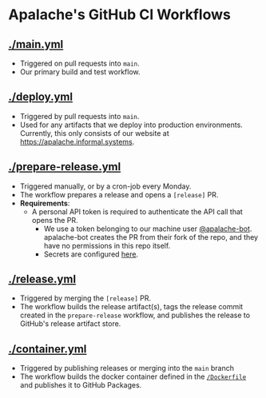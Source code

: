 # Apalache's GitHub CI Workflows

## [./main.yml](./main.yml)

- Triggered on pull requests into `main`.
- Our primary build and test workflow.

## [./deploy.yml](./deploy.yml)

- Triggered by pull requests into `main`.
- Used for any artifacts that we deploy into production environments. Currently,
  this only consists of our website at https://apalache.informal.systems.

## [./prepare-release.yml](./prepare-release.yml)

- Triggered manually, or by a cron-job every Monday.
- The workflow prepares a release and opens a `[release]` PR.
- **Requirements**:
  - A personal API token is required to authenticate the API call that opens the
    PR.
    - We use a token belonging to our machine user [@apalache-bot][]. apalache-bot
      creates the PR from their fork of the repo, and they have no permissions in
      this repo itself.
    - Secrets are configured [here][secret-config].

[@apalache-bot]: https://github.com/apalache-bot
[secret-config]: https://github.com/informalsystems/apalache/settings/secrets/actions

## [./release.yml](./release.yml)

- Triggered by merging the `[release]` PR.
- The workflow builds the release artifact(s), tags the release commit created
  in the `prepare-release` workflow, and publishes the release to GitHub's
  release artifact store.

## [./container.yml](./container.yml)

- Triggered by publishing releases or merging into the `main` branch
- The workflow builds the docker container defined in the
  [`/Dockerfile`](../../Dockerfile) and publishes it to GitHub Packages.
